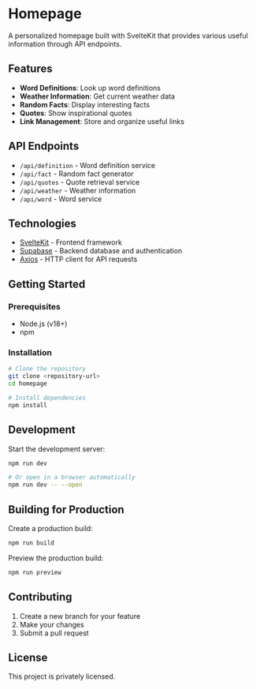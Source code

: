 # Homepage

A personalized homepage built with SvelteKit that provides various useful information through API endpoints.

## Features

- **Word Definitions**: Look up word definitions
- **Weather Information**: Get current weather data
- **Random Facts**: Display interesting facts
- **Quotes**: Show inspirational quotes
- **Link Management**: Store and organize useful links

## API Endpoints

- `/api/definition` - Word definition service
- `/api/fact` - Random fact generator
- `/api/quotes` - Quote retrieval service
- `/api/weather` - Weather information
- `/api/word` - Word service

## Technologies

- [SvelteKit](https://kit.svelte.dev/) - Frontend framework
- [Supabase](https://supabase.io/) - Backend database and authentication
- [Axios](https://axios-http.com/) - HTTP client for API requests

## Getting Started

### Prerequisites

- Node.js (v18+)
- npm

### Installation

```bash
# Clone the repository
git clone <repository-url>
cd homepage

# Install dependencies
npm install
```

## Development

Start the development server:

```bash
npm run dev

# Or open in a browser automatically
npm run dev -- --open
```

## Building for Production

Create a production build:

```bash
npm run build
```

Preview the production build:

```bash
npm run preview
```

## Contributing

1. Create a new branch for your feature
2. Make your changes
3. Submit a pull request

## License

This project is privately licensed.